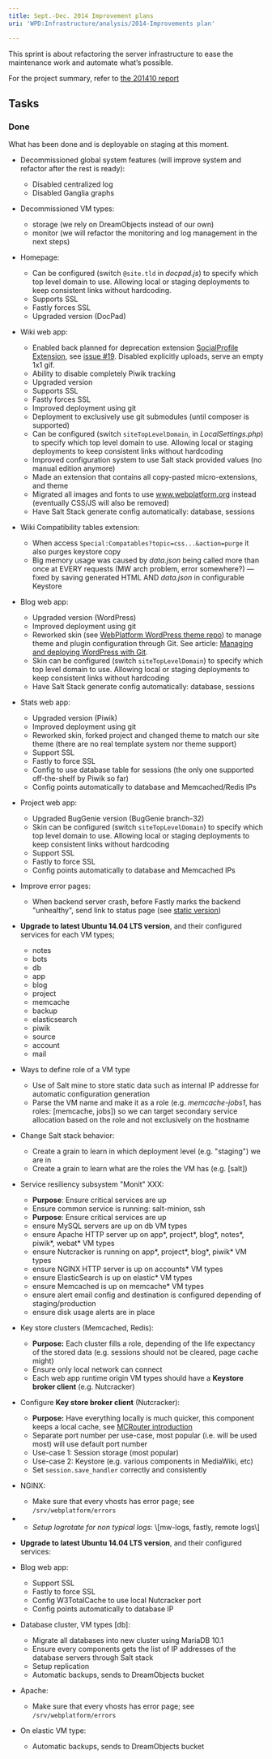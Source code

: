 ```yaml
---
title: Sept.-Dec. 2014 Improvement plans
uri: 'WPD:Infrastructure/analysis/2014-Improvements plan'

---
```

This sprint is about refactoring the server infrastructure to ease the maintenance work and automate what’s possible.

For the project summary, refer to [the 201410 report](/WPD:Infrastructure/reports/201410)

## Tasks

### Done

What has been done and is deployable on staging at this moment.

-   Decommissioned global system features (will improve system and refactor after the rest is ready):
    -   Disabled centralized log
    -   Disabled Ganglia graphs

-   Decommissioned VM types:
    -   storage (we rely on DreamObjects instead of our own)
    -   monitor (we will refactor the monitoring and log management in the next steps)

-   Homepage:
    -   Can be configured (switch `@site.tld` in *docpad.js*) to specify which top level domain to use. Allowing local or staging deployments to keep consistent links without hardcoding.
    -   Supports SSL
    -   Fastly forces SSL
    -   Upgraded version (DocPad)

-   Wiki web app:
    -   Enabled back planned for deprecation extension [SocialProfile Extension](http://www.mediawiki.org/wiki/Extension:SocialProfile), see [issue \#19](https://github.com/webplatform/mediawiki/issues/19). Disabled explicitly uploads, serve an empty 1x1 gif.
    -   Ability to disable completely Piwik tracking
    -   Upgraded version
    -   Supports SSL
    -   Fastly forces SSL
    -   Improved deployment using git
    -   Deployment to exclusively use git submodules (until composer is supported)
    -   Can be configured (switch `siteTopLevelDomain`, in *LocalSettings.php*) to specify which top level domain to use. Allowing local or staging deployments to keep consistent links without hardcoding
    -   Improved configuration system to use Salt stack provided values (no manual edition anymore)
    -   Made an extension that contains all copy-pasted micro-extensions, and theme
    -   Migrated all images and fonts to use www.webplatform.org instead (eventually CSS/JS will also be removed)
    -   Have Salt Stack generate config automatically: database, sessions

-   Wiki Compatibility tables extension:
    -   When access `Special:Compatables?topic=css...&action=purge` it also purges keystore copy
    -   Big memory usage was caused by *data.json* being called more than once at EVERY requests (MW arch problem, error somewhere?) — fixed by saving generated HTML AND *data.json* in configurable Keystore

-   Blog web app:
    -   Upgraded version (WordPress)
    -   Improved deployment using git
    -   Reworked skin (see [WebPlatform WordPress theme repo](https://github.com/webplatform/webplatform-wordpress-theme)) to manage theme and plugin configuration through Git. See article: [Managing and deploying WordPress with Git](http://blog.g-design.net/post/60019471157/managing-and-deploying-wordpress-with-git).
    -   Skin can be configured (switch `siteTopLevelDomain`) to specify which top level domain to use. Allowing local or staging deployments to keep consistent links without hardcoding
    -   Have Salt Stack generate config automatically: database, sessions

-   Stats web app:
    -   Upgraded version (Piwik)
    -   Improved deployment using git
    -   Reworked skin, forked project and changed theme to match our site theme (there are no real template system nor theme support)
    -   Support SSL
    -   Fastly to force SSL
    -   Config to use database table for sessions (the only one supported off-the-shelf by Piwik so far)
    -   Config points automatically to database and Memcached/Redis IPs

-   Project web app:
    -   Upgraded BugGenie version (BugGenie branch-32)
    -   Skin can be configured (switch `siteTopLevelDomain`) to specify which top level domain to use. Allowing local or staging deployments to keep consistent links without hardcoding
    -   Support SSL
    -   Fastly to force SSL
    -   Config points automatically to database and Memcached IPs

-   Improve error pages:
    -   When backend server crash, before Fastly marks the backend "unhealthy", send link to status page (see [static version](http://www.webplatformstaging.org/errors/503.html))

-   **Upgrade to latest Ubuntu 14.04 LTS version**, and their configured services for each VM types;
    -   notes
    -   bots
    -   db
    -   app
    -   blog
    -   project
    -   memcache
    -   backup
    -   elasticsearch
    -   piwik
    -   source
    -   account
    -   mail

-   Ways to define role of a VM type
    -   Use of Salt mine to store static data such as internal IP addresse for automatic configuration generation
    -   Parse the VM name and make it as a role (e.g. *memcache-jobs1*, has roles: [memcache, jobs]) so we can target secondary service allocation based on the role and not exclusively on the hostname

-   Change Salt stack behavior:
    -   Create a grain to learn in which deployment level (e.g. "staging") we are in
    -   Create a grain to learn what are the roles the VM has (e.g. [salt])

-   Service resiliency subsystem "Monit" XXX:
    -   **Purpose**: Ensure critical services are up
    -   Ensure common service is running: salt-minion, ssh
    -   **Purpose**: Ensure critical services are up
    -   ensure MySQL servers are up on db VM types
    -   ensure Apache HTTP server up on app\*, project\*, blog\*, notes\*, piwik\*, webat\* VM types
    -   ensure Nutcracker is running on app\*, project\*, blog\*, piwik\* VM types
    -   ensure NGINX HTTP server is up on accounts\* VM types
    -   ensure ElasticSearch is up on elastic\* VM types
    -   ensure Memcached is up on memcache\* VM types
    -   ensure alert email config and destination is configured depending of staging/production
    -   ensure disk usage alerts are in place

-   Key store clusters (Memcached, Redis):
    -   **Purpose:** Each cluster fills a role, depending of the life expectancy of the stored data (e.g. sessions should not be cleared, page cache might)
    -   Ensure only local network can connect
    -   Each web app runtime origin VM types should have a **Keystore broker client** (e.g. Nutcracker)

-   Configure **Key store broker client** (Nutcracker):
    -   **Purpose:** Have everything locally is much quicker, this component keeps a local cache, see [MCRouter introduction](https://code.facebook.com/posts/296442737213493/introducing-mcrouter-a-memcached-protocol-router-for-scaling-memcached-deployments/)
    -   Separate port number per use-case, most popular (i.e. will be used most) will use default port number
    -   Use-case 1: Session storage (most popular)
    -   Use-case 2: Keystore (e.g. various components in MediaWiki, etc)
    -   Set `session.save_handler` correctly and consistently

-   NGINX:
    -   Make sure that every vhosts has error page; see `/srv/webplatform/errors`

-   -   *Setup logrotate for non typical logs*: \\[mw-logs, fastly, remote logs\\]

-   **Upgrade to latest Ubuntu 14.04 LTS version**, and their configured services:

-   Blog web app:
    -   Support SSL
    -   Fastly to force SSL
    -   Config W3TotalCache to use local Nutcracker port
    -   Config points automatically to database IP

-   Database cluster, VM types [db]:
    -   Migrate all databases into new cluster using MariaDB 10.1
    -   Ensure every components gets the list of IP addresses of the database servers through Salt stack
    -   Setup replication
    -   Automatic backups, sends to DreamObjects bucket

-   Apache:
    -   Make sure that every vhosts has error page; see `/srv/webplatform/errors`

-   On elastic VM type:
    -   Automatic backups, sends to DreamObjects bucket

